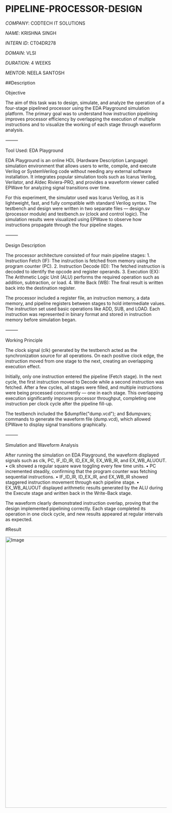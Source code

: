 # PIPELINE-PROCESSOR-DESIGN

*COMPANY*: CODTECH IT SOLUTIONS  

*NAME*: KRISHNA SINGH 

*INTERN ID*: CT04DR278  

*DOMAIN*: VLSI 

*DURATION*: 4 WEEKS  

*MENTOR*: NEELA SANTOSH

##Description 

Objective

The aim of this task was to design, simulate, and analyze the operation of a four-stage pipelined processor using the EDA Playground simulation platform. The primary goal was to understand how instruction pipelining improves processor efficiency by overlapping the execution of multiple instructions and to visualize the working of each stage through waveform analysis.

⸻

Tool Used: EDA Playground

EDA Playground is an online HDL (Hardware Description Language) simulation environment that allows users to write, compile, and execute Verilog or SystemVerilog code without needing any external software installation. It integrates popular simulation tools such as Icarus Verilog, Verilator, and Aldec Riviera-PRO, and provides a waveform viewer called EPWave for analyzing signal transitions over time.

For this experiment, the simulator used was Icarus Verilog, as it is lightweight, fast, and fully compatible with standard Verilog syntax. The testbench and design were written in two separate files — design.sv (processor module) and testbench.sv (clock and control logic). The simulation results were visualized using EPWave to observe how instructions propagate through the four pipeline stages.

⸻

Design Description

The processor architecture consisted of four main pipeline stages:
	1.	Instruction Fetch (IF): The instruction is fetched from memory using the program counter (PC).
	2.	Instruction Decode (ID): The fetched instruction is decoded to identify the opcode and register operands.
	3.	Execution (EX): The Arithmetic Logic Unit (ALU) performs the required operation such as addition, subtraction, or load.
	4.	Write Back (WB): The final result is written back into the destination register.

The processor included a register file, an instruction memory, a data memory, and pipeline registers between stages to hold intermediate values. The instruction set used basic operations like ADD, SUB, and LOAD. Each instruction was represented in binary format and stored in instruction memory before simulation began.

⸻

Working Principle

The clock signal (clk) generated by the testbench acted as the synchronization source for all operations. On each positive clock edge, the instruction moved from one stage to the next, creating an overlapping execution effect.

Initially, only one instruction entered the pipeline (Fetch stage). In the next cycle, the first instruction moved to Decode while a second instruction was fetched. After a few cycles, all stages were filled, and multiple instructions were being processed concurrently — one in each stage. This overlapping execution significantly improves processor throughput, completing one instruction per clock cycle after the pipeline fill-up.

The testbench included the $dumpfile("dump.vcd"); and $dumpvars; commands to generate the waveform file (dump.vcd), which allowed EPWave to display signal transitions graphically.

⸻

Simulation and Waveform Analysis

After running the simulation on EDA Playground, the waveform displayed signals such as clk, PC, IF_ID_IR, ID_EX_IR, EX_WB_IR, and EX_WB_ALUOUT.
	•	clk showed a regular square wave toggling every few time units.
	•	PC incremented steadily, confirming that the program counter was fetching sequential instructions.
	•	IF_ID_IR, ID_EX_IR, and EX_WB_IR showed staggered instruction movement through each pipeline stage.
	•	EX_WB_ALUOUT displayed arithmetic results generated by the ALU during the Execute stage and written back in the Write-Back stage.

The waveform clearly demonstrated instruction overlap, proving that the design implemented pipelining correctly. Each stage completed its operation in one clock cycle, and new results appeared at regular intervals as expected.

#Result

<img width="1440" height="846" alt="Image" src="https://github.com/user-attachments/assets/9c78d90b-c4ed-4aa6-842c-6a50c99b3177" />
